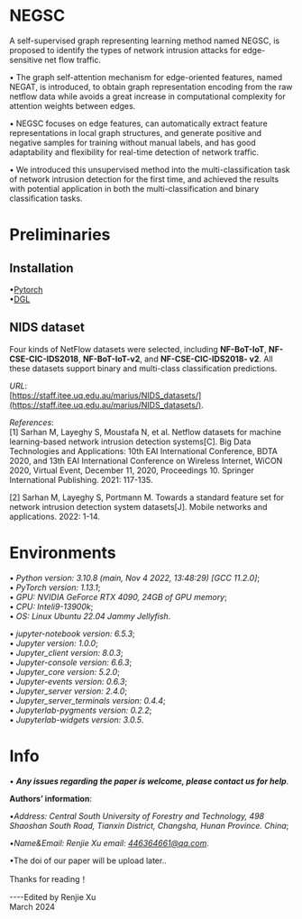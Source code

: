 # NEGSC
A self-supervised graph representing learning method named NEGSC, is proposed to identify the types of network intrusion attacks for edge-sensitive net flow traffic.

• The graph self-attention mechanism for edge-oriented features, named NEGAT, is introduced, to obtain graph representation encoding from the raw netflow data while avoids a great increase in computational complexity for attention weights between edges.

• NEGSC focuses on edge features, can automatically extract feature representations in local graph structures, and generate positive and negative samples for training without manual labels, and has good adaptability and flexibility for real-time detection of network traffic.

• We introduced this unsupervised method into the multi-classification task of network intrusion detection for the first time, and achieved the results with potential application in both the multi-classification and binary classification tasks.

# Preliminaries

## Installation

•[Pytorch](https://pytorch.org/)  
•[DGL](https://www.dgl.ai/)

## NIDS dataset

Four kinds of NetFlow datasets were selected, including **NF-BoT-IoT**, **NF-CSE-CIC-IDS2018**, **NF-BoT-IoT-v2**, and **NF-CSE-CIC-IDS2018- v2**. All these datasets support binary and multi-class classification predictions.

*URL*:  
[https://staff.itee.uq.edu.au/marius/NIDS_datasets/](https://staff.itee.uq.edu.au/marius/NIDS_datasets/).

*References*:  
[1] Sarhan M, Layeghy S, Moustafa N, et al. Netflow datasets for machine learning-based network intrusion detection systems[C]. Big Data Technologies and Applications: 10th EAI International Conference, BDTA 2020, and 13th EAI International Conference on Wireless Internet, WiCON 2020, Virtual Event, December 11, 2020, Proceedings 10. Springer International Publishing. 2021: 117-135.

[2] Sarhan M, Layeghy S, Portmann M. Towards a standard feature set for network intrusion detection system datasets[J]. Mobile networks and applications. 2022: 1-14.

# Environments

• *Python version: 3.10.8 (main, Nov 4 2022, 13:48:29) [GCC 11.2.0]*;  
• *PyTorch version: 1.13.1*;  
• *GPU: NVIDIA GeForce RTX 4090, 24GB of GPU memory*;  
• *CPU: Inteli9-13900k*;  
• *OS: Linux Ubuntu 22.04 Jammy Jellyfish*.  

• *jupyter-notebook version: 6.5.3*;  
• *Jupyter version: 1.0.0*;  
• *Jupyter_client version: 8.0.3*;  
• *Jupyter-console version: 6.6.3*;  
• *Jupyter_core version: 5.2.0*;  
• *Jupyter-events version: 0.6.3*;  
• *Jupyter_server version: 2.4.0*;  
• *Jupyter_server_terminals version: 0.4.4*;  
• *Jupyterlab-pygments version: 0.2.2*;  
• *Jupyterlab-widgets version: 3.0.5*.  

# Info

• ***Any issues regarding the paper is welcome, please contact us for help***.

**Authors’ information**:

•*Address: Central South University of Forestry and Technology, 498 Shaoshan South Road, Tianxin District, Changsha, Hunan Province. China*;

•*Name&Email: Renjie Xu email: 446364661@qq.com*.

•The doi of our paper will be upload later..

Thanks for reading！

----Edited by Renjie Xu  
March 2024
